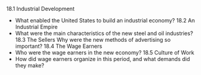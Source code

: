 









18.1 Industrial Development 
- What enabled the United States to build an industrial economy? 
18.2 An Industrial Empire 
- What were the main characteristics of the new steel and oil industries? 18.3 The Sellers Why were the new methods of advertising so important? 
18.4 The Wage Earners 
- Who were the wage earners in the new economy? 
18.5 Culture of Work 
- How did wage earners organize in this period, and what demands did they make?